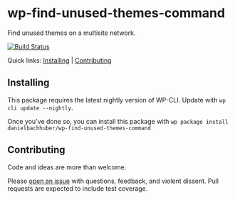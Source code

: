 wp-find-unused-themes-command
=============================================

Find unused themes on a multisite network.

[![Build Status](https://travis-ci.org/danielbachhuber/wp-find-unused-themes-command.svg?branch=master)](https://travis-ci.org/danielbachhuber/wp-find-unused-themes-command)

Quick links: [Installing](#installing) | [Contributing](#contributing)

## Installing

This package requires the latest nightly version of WP-CLI. Update with `wp cli update --nightly`.

Once you've done so, you can install this package with `wp package install danielbachhuber/wp-find-unused-themes-command`

## Contributing

Code and ideas are more than welcome.

Please [open an issue](https://github.com/danielbachhuber/wp-find-unused-themes-command/issues) with questions, feedback, and violent dissent. Pull requests are expected to include test coverage.
